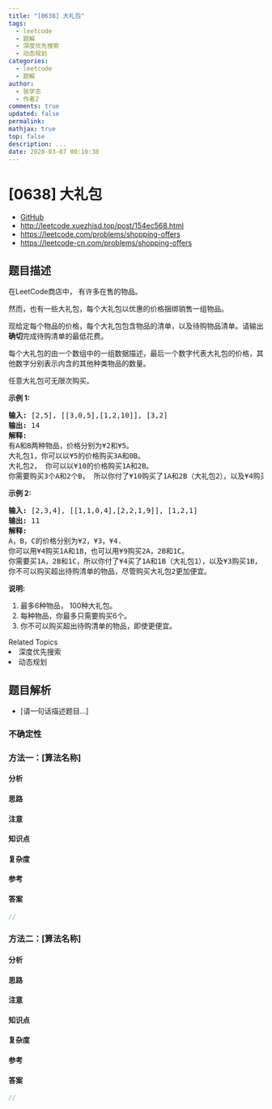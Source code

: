 ```yaml
---
title: "[0638] 大礼包"
tags:
  - leetcode
  - 题解
  - 深度优先搜索
  - 动态规划
categories:
  - leetcode
  - 题解
author:
  - 张学志
  - 作者2
comments: true
updated: false
permalink:
mathjax: true
top: false
description: ...
date: 2020-03-07 00:10:38
---
```



# [0638] 大礼包
* [GitHub](https://github.com/algoboy101/LeetCodeCrowdsource/tree/master/_posts/QA/%5B0638%5D%20%E5%A4%A7%E7%A4%BC%E5%8C%85.md)
* http://leetcode.xuezhisd.top/post/154ec568.html
* https://leetcode.com/problems/shopping-offers
* https://leetcode-cn.com/problems/shopping-offers


## 题目描述

<p>在LeetCode商店中， 有许多在售的物品。</p>

<p>然而，也有一些大礼包，每个大礼包以优惠的价格捆绑销售一组物品。</p>

<p>现给定每个物品的价格，每个大礼包包含物品的清单，以及待购物品清单。请输出<strong>确切</strong>完成待购清单的最低花费。</p>

<p>每个大礼包的由一个数组中的一组数据描述，最后一个数字代表大礼包的价格，其他数字分别表示内含的其他种类物品的数量。</p>

<p>任意大礼包可无限次购买。</p>

<p><strong>示例 1:</strong></p>

<pre><strong>输入:</strong> [2,5], [[3,0,5],[1,2,10]], [3,2]
<strong>输出:</strong> 14
<strong>解释:</strong> 
有A和B两种物品，价格分别为&yen;2和&yen;5。
大礼包1，你可以以&yen;5的价格购买3A和0B。
大礼包2， 你可以以&yen;10的价格购买1A和2B。
你需要购买3个A和2个B， 所以你付了&yen;10购买了1A和2B（大礼包2），以及&yen;4购买2A。</pre>

<p><strong>示例 2:</strong></p>

<pre><strong>输入:</strong> [2,3,4], [[1,1,0,4],[2,2,1,9]], [1,2,1]
<strong>输出:</strong> 11
<strong>解释:</strong> 
A，B，C的价格分别为&yen;2，&yen;3，&yen;4.
你可以用&yen;4购买1A和1B，也可以用&yen;9购买2A，2B和1C。
你需要买1A，2B和1C，所以你付了&yen;4买了1A和1B（大礼包1），以及&yen;3购买1B， &yen;4购买1C。
你不可以购买超出待购清单的物品，尽管购买大礼包2更加便宜。
</pre>

<p><strong>说明:</strong></p>

<ol>
	<li>最多6种物品， 100种大礼包。</li>
	<li>每种物品，你最多只需要购买6个。</li>
	<li>你不可以购买超出待购清单的物品，即使更便宜。</li>
</ol>
<div><div>Related Topics</div><div><li>深度优先搜索</li><li>动态规划</li></div></div>


## 题目解析
* [请一句话描述题目...]

### 不确定性


### 方法一：[算法名称]

#### 分析

#### 思路

#### 注意

#### 知识点

#### 复杂度

#### 参考

#### 答案

```cpp
//
```


### 方法二：[算法名称]

#### 分析

#### 思路

#### 注意

#### 知识点

#### 复杂度

#### 参考

#### 答案

```cpp
//
```



